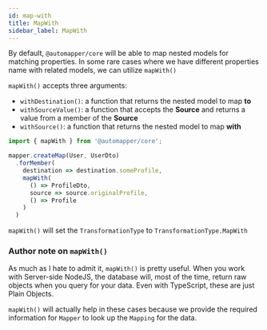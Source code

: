 ```yaml
---
id: map-with
title: MapWith
sidebar_label: MapWith
---
```


By default, `@automapper/core` will be able to map nested models for matching properties. In some rare cases where we have different properties name with related models, we can utilize `mapWith()`

`mapWith()` accepts three arguments:
- `withDestination()`: a function that returns the nested model to map **to**
- `withSourceValue()`: a function that accepts the **Source** and returns a value from a member of the **Source**
- `withSource()`: a function that returns the nested model to map **with**

```ts
import { mapWith } from '@automapper/core';

mapper.createMap(User, UserDto)
  .forMember(
    destination => destination.someProfile,
    mapWith(
      () => ProfileDto,
      source => source.originalProfile,
      () => Profile
    )
  )
```

`mapWith()` will set the `TransformationType` to `TransformationType.MapWith`

### Author note on `mapWith()`

As much as I hate to admit it, `mapWith()` is pretty useful. When you work with Server-side NodeJS, the database will, most of the time, return raw objects when you query for your data. Even with TypeScript, these are just Plain Objects. 

`mapWith()` will actually help in these cases because we provide the required information for `Mapper` to look up the `Mapping` for the data.
